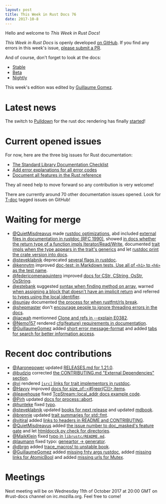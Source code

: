 ```yaml
---
layout: post
title: This Week in Rust Docs 76
date: 2017-10-8
---
```


Hello and welcome to *This Week in Rust Docs*!

*This Week in Rust Docs* is openly developed [on GitHub](https://github.com/GuillaumeGomez/this-week-in-rust-docs).
If you find any errors in this week's issue, [please submit a PR](https://github.com/GuillaumeGomez/this-week-in-rust-docs/pulls).

And of course, don't forget to look at the docs:

* [Stable](https://doc.rust-lang.org/)
* [Beta](https://doc.rust-lang.org/beta/)
* [Nightly](https://doc.rust-lang.org/nightly/)

This week's edition was edited by [Guillaume Gomez](https://github.com/GuillaumeGomez).

# Latest news

The switch to [Pulldown](https://github.com/google/pulldown-cmark) for the rust doc rendering has finally [started](https://github.com/rust-lang/rust/pull/41991)!

# Current opened issues

For now, here are the three big issues for Rust documentation:

* [The Standard Library Documentation Checklist](https://github.com/rust-lang/rust/issues/29329)
* [Add error explanations for all error codes](https://github.com/rust-lang/rust/issues/32777)
* [Document all features in the Rust reference](https://github.com/rust-lang-nursery/reference/issues/9)

They all need help to move forward so any contribution is very welcome!

There are currently around 70 other documentation issues opened. Look for [T-doc](https://github.com/rust-lang/rust/labels/T-doc) tagged issues on GitHub!

# Waiting for merge

* [@QuietMisdreavus](https://github.com/QuietMisdreavus) made [rustdoc optimizations](https://github.com/rust-lang/rust/pull/44613), abd included [external files in documentation in rustdoc (RFC 1990)](https://github.com/rust-lang/rust/pull/44781), showed [in docs whether the return type of a function impls Iterator/Read/Write](https://github.com/rust-lang/rust/pull/45039), documented [trait impls when the type appears in the trait's generics](https://github.com/rust-lang/rust/pull/44969) and let [rustdoc print the crate version into docs](https://github.com/rust-lang/rust/pull/44989).
* [@steveklabnik](https://github.com/steveklabnik) deprecated [several flags in rustdoc](https://github.com/rust-lang/rust/pull/44138).
* [@kennytm](https://github.com/kennytm) improved [doc-test: in Markdown tests, Use all of `<h1>` to `<h6>` as the test name](https://github.com/rust-lang/rust/pull/44867).
* [@federicomenaquintero](https://github.com/federicomenaquintero) improved [docs for CStr, CString, OsStr, OsString](https://github.com/rust-lang/rust/pull/44855).
* [@estebank](https://github.com/estebank) suggested [syntax when finding method on array](https://github.com/rust-lang/rust/pull/44970), warned [when assigning a block that doesn't have an implicit return](https://github.com/rust-lang/rust/pull/44881) and referred [to types using the local identifier](https://github.com/rust-lang/rust/pull/44642).
* [@sunjay](https://github.com/sunjay) documented [the process for when rustfmt/rls break](https://github.com/rust-lang/rust/pull/45098).
* [@shepmaster](https://github.com/shepmaster) don't [encourage people to ignore threading errors in the docs](https://github.com/rust-lang/rust/pull/44962).
* [@jacwah](https://github.com/jacwah) mentionned [Clone and refs in --explain E0382](https://github.com/rust-lang/rust/pull/45082).
* [@Nemo157](https://github.com/Nemo157) rendered [cfg(feature) requirements in documentation](https://github.com/rust-lang/rust/pull/44994).
* [@GuillaumeGomez](https://github.com/GuillaumeGomez) added [short error message-format](https://github.com/rust-lang/rust/pull/44636) and added [tabs for search for better information access](https://github.com/rust-lang/rust/pull/45055).

# Recent doc contributions

* [@Aaronepower](https://github.com/Aaronepower) updated [RELEASES.md for 1.21.0](https://github.com/rust-lang/rust/pull/44481).
* [@budziq](https://github.com/budziq) corrected [the CONTRIBUTING.md "External Dependencies" section](https://github.com/rust-lang/rust/pull/44664).
* [@vi](https://github.com/vi) rendered [`[src]` links for trait implementors in rustdoc](https://github.com/rust-lang/rust/pull/44920).
* [@Havvy](https://github.com/Havvy) improved [docs for size_of::<#[repr(C)]> items](https://github.com/rust-lang/rust/pull/44897).
* [@leavehouse](https://github.com/leavehouse) fixed [TcpStream::local_addr docs example code](https://github.com/rust-lang/rust/pull/44913).
* [@Pirh](https://github.com/Pirh) updated [docs for process::abort](https://github.com/rust-lang/rust/pull/44905).
* [@hunteke](https://github.com/hunteke) fixed [typo](https://github.com/rust-lang/rust/pull/45058).
* [@steveklabnik](https://github.com/steveklabnik) updated [books for next release](https://github.com/rust-lang/rust/pull/44980) and updated [mdbook](https://github.com/rust-lang/rust/pull/44977).
* [@brennie](https://github.com/brennie) updated [trait summaries for std::fmt](https://github.com/rust-lang/rust/pull/45042).
* [@vitiral](https://github.com/vitiral) added [links to headers in README and CONTRIBUTING](https://github.com/rust-lang/rust/pull/44935).
* [@QuietMisdreavus](https://github.com/QuietMisdreavus) added [the issue number to doc_masked's feature gate](https://github.com/rust-lang/rust/pull/45024) and let [htmldocck.py check for directories](https://github.com/rust-lang/rust/pull/44949).
* [@MaikKlein](https://github.com/MaikKlein) fixed [typo in `librustc/README.md`](https://github.com/rust-lang/rust/pull/45006).
* [@laumann](https://github.com/laumann) fixed typo: [geneartor -> generator](https://github.com/rust-lang/rust/pull/44955).
* [@dbrgn](https://github.com/dbrgn) added [trace_macros! to unstable book](https://github.com/rust-lang/rust/pull/44944).
* [@GuillaumeGomez](https://github.com/GuillaumeGomez) added [missing fnty args rustdoc](https://github.com/rust-lang/rust/pull/44892), added [missing links for AtomicBool](https://github.com/rust-lang/rust/pull/45053) and added [missing urls for Mutex](https://github.com/rust-lang/rust/pull/45017).

# Meetings

Next meeting will be on Wednesday 11th of October 2017 at 20:00 GMT on #rust-docs channel on irc.mozilla.org. Feel free to come!
